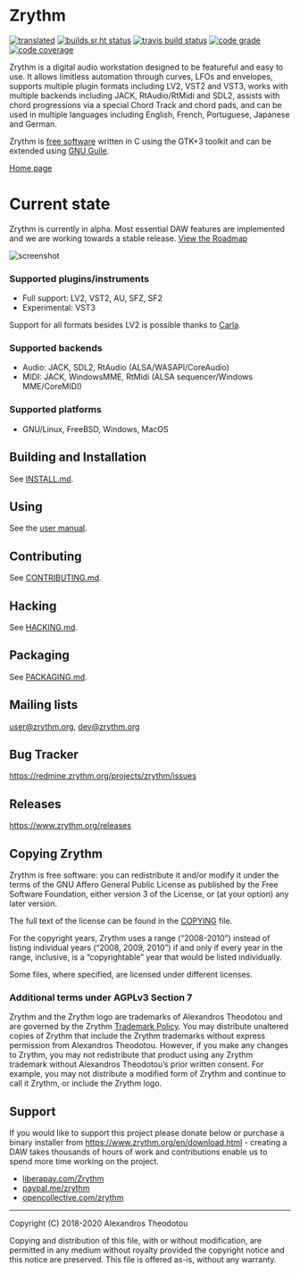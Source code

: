 Zrythm
======

[![translated](https://hosted.weblate.org/widgets/zrythm/-/svg-badge.svg "Translation Status")](https://hosted.weblate.org/engage/zrythm/?utm_source=widget)
[![builds.sr.ht status](https://builds.sr.ht/~alextee/zrythm.svg)](https://builds.sr.ht/~alextee/zrythm?)
[![travis build status](https://img.shields.io/travis/zrythm/zrythm?label=travis%20build)](https://travis-ci.org/zrythm/zrythm)
[![code grade](https://img.shields.io/codacy/grade/c16bdc22f6ae4e539aa6417274e71d17)](https://www.codacy.com/manual/alex-tee/zrythm)
[![code coverage](https://img.shields.io/coveralls/github/zrythm/zrythm)](https://coveralls.io/github/zrythm/zrythm)

Zrythm is a digital audio workstation designed to be
featureful and easy to use. It allows limitless
automation through curves, LFOs and envelopes,
supports multiple plugin formats including LV2, VST2
and VST3, works with multiple backends including
JACK, RtAudio/RtMidi and SDL2, assists with chord
progressions via a special Chord Track and chord
pads, and can be used in multiple languages
including English, French, Portuguese, Japanese and
German.

Zrythm is [free software](https://www.gnu.org/philosophy/free-sw.html)
written in C using the GTK+3 toolkit and can be
extended using [GNU Guile](https://www.gnu.org/software/guile/).

[Home page](https://www.zrythm.org)

# Current state

Zrythm is currently in alpha. Most essential
DAW features are implemented and we are working
towards a stable release. [View the Roadmap](https://redmine.zrythm.org/projects/zrythm/roadmap)

![screenshot](https://www.zrythm.org/static/images/jun-26-2020.png)

### Supported plugins/instruments
- Full support: LV2, VST2, AU, SFZ, SF2
- Experimental: VST3

Support for all formats besides LV2 is
possible thanks to
[Carla](https://github.com/falkTX/Carla/).

### Supported backends
- Audio: JACK, SDL2, RtAudio (ALSA/WASAPI/CoreAudio)
- MIDI: JACK, WindowsMME, RtMidi (ALSA sequencer/Windows MME/CoreMIDI)

### Supported platforms
- GNU/Linux, FreeBSD, Windows, MacOS

## Building and Installation
See [INSTALL.md](INSTALL.md).

## Using
See the [user manual](http://manual.zrythm.org/).

## Contributing
See [CONTRIBUTING.md](CONTRIBUTING.md).

## Hacking
See [HACKING.md](HACKING.md).

## Packaging
See [PACKAGING.md](PACKAGING.md).

## Mailing lists
[user@zrythm.org](https://lists.zrythm.org/lists/listinfo/user), [dev@zrythm.org](https://lists.zrythm.org/lists/listinfo/dev)

## Bug Tracker
<https://redmine.zrythm.org/projects/zrythm/issues>

## Releases
<https://www.zrythm.org/releases>

## Copying Zrythm
Zrythm is free software: you can redistribute it and/or modify
it under the terms of the GNU Affero General Public License as
published by the Free Software Foundation, either version 3 of the
License, or (at your option) any later version.

The full text of the license can be found in the
[COPYING](COPYING) file.

For the copyright years, Zrythm uses a range (“2008-2010”) instead of
listing individual years (“2008, 2009, 2010”) if and only if every year
in the range, inclusive, is a “copyrightable” year that would be listed
individually.

Some files, where specified, are licensed under
different licenses.

### Additional terms under AGPLv3 Section 7
Zrythm and the Zrythm logo are trademarks of
Alexandros Theodotou and are governed by the Zrythm
[Trademark Policy](TRADEMARKS.md).
You may distribute unaltered copies of Zrythm that
include the Zrythm trademarks without express
permission from Alexandros Theodotou. However,
if you make any changes to Zrythm, you may not
redistribute that product using any Zrythm trademark
without Alexandros Theodotou’s prior written consent.
For example, you may not distribute a modified form
of Zrythm and continue to call it Zrythm, or
include the Zrythm logo.

## Support
If you would like to support this project please
donate below or purchase a binary installer from
<https://www.zrythm.org/en/download.html> - creating a DAW
takes thousands of hours of work and contributions
enable us to spend more time working on the project.

- [liberapay.com/Zrythm](https://liberapay.com/Zrythm)
- [paypal.me/zrythm](https://paypal.me/zrythm)
- [opencollective.com/zrythm](https://opencollective.com/zrythm)

----

Copyright (C) 2018-2020 Alexandros Theodotou

Copying and distribution of this file, with or without modification,
are permitted in any medium without royalty provided the copyright
notice and this notice are preserved.  This file is offered as-is,
without any warranty.
